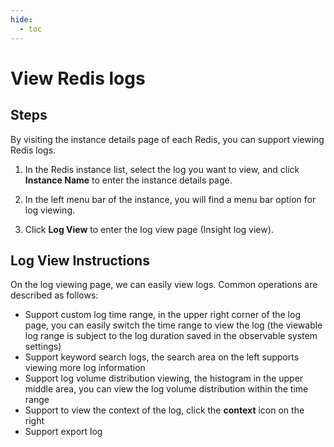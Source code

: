 ```yaml
---
hide:
  - toc
---
```


# View Redis logs

## Steps

By visiting the instance details page of each Redis, you can support viewing Redis logs.

1. In the Redis instance list, select the log you want to view, and click __Instance Name__ to enter the instance details page.

    <!--screenshot-->

2. In the left menu bar of the instance, you will find a menu bar option for log viewing.

    <!--screenshot-->

3. Click __Log View__ to enter the log view page (Insight log view).

## Log View Instructions

On the log viewing page, we can easily view logs. Common operations are described as follows:

* Support custom log time range, in the upper right corner of the log page, you can easily switch the time range to view the log (the viewable log range is subject to the log duration saved in the observable system settings)
* Support keyword search logs, the search area on the left supports viewing more log information
* Support log volume distribution viewing, the histogram in the upper middle area, you can view the log volume distribution within the time range
* Support to view the context of the log, click the __context__ icon on the right
* Support export log

<!--screenshot-->